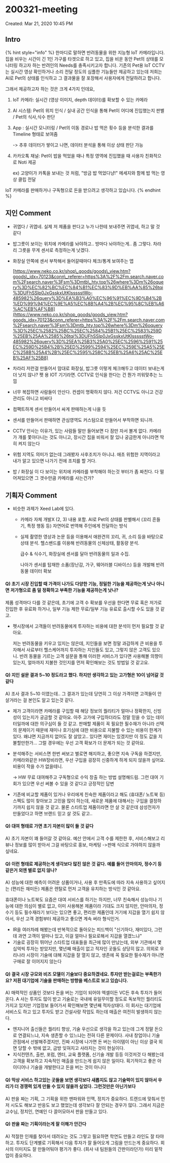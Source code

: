 # 200321-meeting

Created: Mar 21, 2020 10:45 PM

## Intro

{% hint style="info" %}
한마디로 말하면 반려동물을 위한 지능형 IoT 카메라입니다. 집을 비우는 시간이 긴 1인 가구를 타겟으로 하고 있고, 집을 비운 동안 Pet의 상태를 모니터링 하고자 하는 반려인의 Needs를 충족시키고자 합니다. 기존의 Pet용 IoT CCTV 는 실시간 영상 확인하거나 소리 전달 정도의 심플한 기능들만 제공하고 있는데 저희는 AI로 Pet의 상태를 인식하고 그 결과물을 잘 포장해서 사용자에게 전달하려고 합니다.

그래서 제공하고자 하는 것은 크게 4가지 인데요,

1. IoT 카메라: 실시간 \(영상 이미지, depth 데이터\)를 확보할 수 있는 카메라
2. AI 시스템: Pet의 위치 인식 / 실내 공간 인식을 통해 Pet이 어디에 진입했는지 판별 / Pet의 식사,식수 판단
3. App : 실시간 모니터링 / Pet의 이동 경로나 밥 먹은 횟수 등을 분석한 결과를 Timeline 형태로 보여줌

   -&gt; 추후 데이터가 쌓이고 나면, 데이터 분석을 통해 이상 상태 판단 가능

4. 카카오톡 채널: Pet이 밥을 먹었을 때나 특정 영역에 진입했을 때 사용자 친화적으로 Noti 제공

   ex\) 고양이가 카톡을 보내는 것 처럼, "방금 밥 먹었다냥!" 메세지와 함께 밥 먹는 영상 클립 전달

IoT 카메라를 판매하거나 구독형으로 돈을 받으려고 생각하고 있습니다.
{% endhint %}

## 지인 Comment

* 귀엽다 / 귀엽네. 실제 저 제품을 판다고 누가 나한테 보내주면 귀엽네, 하고 말 것 같다
* 밥그릇이 보이는 위치에 카메라를 놔야하고.. 방마다 놔야하는게.. 좀 그렇다. 차라리 그릇을 무게 센서로 측정하는게 낫겠다.
* 화장실 안쪽에 센서 부착해서 들어갈때마다 체크/통계 보여주는 앱

  [https://www.neko.co.kr/shop\_goods/goods\_view.htm?goods\_idx=70123&conn\_referer=https%3A%2F%2Fm.search.naver.com%2Fsearch.naver%3Fsm%3Dmtb\_hty.top%26where%3Dm%26oquery%3D%EC%82%BC%EC%84%B1%EC%83%9D%EB%AA%85%26tqi%3DUFhSSlp0JxGsskxUtKlssssstWo-485982%26query%3D%EA%B3%A0%EC%96%91%EC%9D%B4%2B%ED%99%94%EC%9E%A5%EC%8B%A4%2B%EC%95%8C%EB%A6%AC%EB%AF%B8](https://www.neko.co.kr/shop_goods/goods_view.htm?goods_idx=70123&conn_referer=https%3A%2F%2Fm.search.naver.com%2Fsearch.naver%3Fsm%3Dmtb_hty.top%26where%3Dm%26oquery%3D%25EC%2582%25BC%25EC%2584%25B1%25EC%2583%259D%25EB%25AA%2585%26tqi%3DUFhSSlp0JxGsskxUtKlssssstWo-485982%26query%3D%25EA%25B3%25A0%25EC%2596%2591%25EC%259D%25B4%2B%25ED%2599%2594%25EC%259E%25A5%25EC%258B%25A4%2B%25EC%2595%258C%25EB%25A6%25AC%25EB%25AF%25B8)

* 차라리 저런걸 만들어서 맘대로 화장실, 밥그릇 이렇게 체크해두고 데이터 보내는게 더 낫지 않나? 펫 용 IOT 기기라면. CCTV로 인식을 한다는 건 뭔가 끼워맞추는 느낌
* 너무 복잡하면 사람들이 안산다. 컨셉이 명확하지 않다. 저건 CCTV도 아니고 건강관리도 아니고 비싸다
* 컴팩트하게 센서 만들어서 싸게 판매하는게 나을 듯
* 센서를 만들어서 판매하면 관심영역도 커스텀으로 만들어서 부착하면 되니까.
* CCTV 안사는 이유가, 있는 사람들 말만 들어보면 다 잠만 자서 볼게 없다. 카메라가 걔를 쫓아다니는 것도 아니고, 장시간 집을 비워서 잘 있나 궁금한게 아니라면 딱히 켜지 않는다
* 위험 지역도 의미가 없는데 그래봤자 사후조치가 아니냐. 애초 위험한 지역이라고 내가 알고 있으면 나가기 전에 조치를 할 거다.
* 밥 / 화장실 이 다 보이는 위치에 카메라를 부착해야 하는것 부터가 좀 짜친다. 다 떨어져있으면 그 갯수만큼 카메라를 사는건가?

## 기획자 Comment

* 비슷한 과제가 Xeed Lab에 있다.
  * 카메라 자체 개발X \(2, 3\) 내용 포함. AI로 Pet의 상태를 판별해서 \(꼬리 흔들기, 특정 행동 등\) 자연어로 번역해 주인에게 전달하는 방식
  * 실제 촬영한 영상과 논문 등을 이용해서 애완견의 꼬리, 귀, 소리 등을 바탕으로 상태 분석. 헬스밴드를 이용해 반려동물의 신체상태, 활동량 분석.

    급수 & 식수기, 화장실에 센서를 달아 반려동물의 일과 수집.

    나아가 센서를 탑재한 소품\(장난감, 가구, 웨어러블 디바이스\) 등을 개발해 반려동물 데이터 확보

#### Q\) 초기 시장 진입할 때 가격이 나가도 다양한 기능, 정밀한 기능을 제공하는게 낫나 아니면 저가형으로 좀 덜 정확하고 부족한 기능을 제공하는게 낫나?

제품 성격마다 다를 것 같은데, 초기에 고객 수 확보를 우선을 한다면 무료 혹은 저가로 진입한 후 유료화 하거나, 일부 기능 제한 무료/일부 기능 유료로 출시할 수도 있을 것 같고.

* 펫시장에서 고객들이 반려동물에게 투자하는 비용에 대한 분석이 먼저 필요할 것 같아요.

  저는 반려동물을 키우고 있지는 않은데, 지인들을 보면 정말 과감하게 큰 비용을 투자해서 사료부터 헬스케어까지 투자하는 지인들도 있고, 그렇지 않은 고객도 있으니. 반려 동물을 기르는 고객 설문을 통해 이러한 서비스가 있다면 사용해볼 의향이 있는지, 얼마까지 지불한 것인지를 먼저 확인해보는 것도 방법일 것 같고요.

#### Q\) 지인 설문 결과 5~10 정도라고 했다. 하지만 생각하고 있는 고가형은 10이 넘어갈 것 같다

A\) 조사 결과 5~10 이였는데.. 그 결과가 있는데 당연히 그 이상 가격이면 고객들이 안살거라는 걸 본인도 알고 있는것 같다.

* 제가 고객이라면 카메라를 구입할 때 해당 정보의 퀄리티가 얼마나 정확한지, 신빙성이 있는지가 궁금할 것 같아요. 아주 고가에 구입하더라도 정말 믿을 수 있는 데이터일까에 대한 의구심이 들 것 같고. 판매할 제품이 꼭 필요한 필수재가 아니라 선택의 문제이기 때문에 재미나 호기심에 대한 비용으로 지불할 수 있는 비용이 한계가 있다. 왜냐면 지금까지 없어도 잘 살았고.. 있다면 재미는 있겠지만 이 정도 값을 지불할만한가... 그럴 경우에는 우선 고객 확보가 더 문제가 되는 것 같아요.
* 분석해주는 서비스면 한번 써보고 별로면 해지하고, 좋으면 지속 구독을 하겠지만, 카메라와같은 HW장비라면, 우선 구입을 굉장히 신중하게 하게 되지 않을까 싶어요. 비용이 작을 수가 없을테니.

  → HW 무료 대여해주고 구독형으로 수익 창출 하는 방법 설명해드림. 그런 대여 기회가 있으면 우선 써볼 수 있을 것 같다고 긍정적인 답변

* 기존에 비교할 제품이 있거나 우리에게 친숙한 제품이라고 해도 \(휴대폰/ 노트북 등\) 스펙도 많이 찾아보고 고민을 많이 하는데, 새로운 제품에 대해서는 구입을 결정하기까지 쉽지 않을 것 같고. 물론 스타트업 제품이라면 안 살 것 같은데 삼성전자가 만들었다고 하면 브랜드 믿고 살 것도 같고..

#### Q\) 대여 형태로 가면 초기 자본이 많이 들 것 같다

A\) 초기 자본이 꽤 들어갈 것 같아요. 예산 안에서 고객 수를 제한한 후, 서비스해보고 리뷰나 정보를 많이 받아서 그걸 바탕으로 홍보, 마케팅 -&gt;판매 식으로 가야하지 않을까 싶네요.

#### Q\) 이런 형태로 제공하는게 생각보다 많진 않은 것 같다. 예를 들어 안마의자, 정수기 등 같은거 외엔 별로 없지 않나?

A\) 성능에 대한 예측이 어려운 상품이거나, 사용 후 만족도에 따라 지속 사용하고 싶어지는 \(편리든 재미든\) 제품은 렌탈로 먼저 고객을 유치하는 방식인 것 같아요.

휴대폰이나 노트북도 요즘은 대여 서비스를 하기는 하지만, 너무 친숙해서 성능이나 기능에 대한 의심이 별로 없고, 이미 사용해본 제품이라 기대도 크지 않지만, 안마의자, 정수기 등도 필수재라기 보다는 있으면 좋고, 편리한 제품인데 거기에 지갑을 열기 쉽지 않아서, 우선 고객 경험부터 제공하고 좋으면 계속 써라 형식인거.

* IR을 여러차례 해봤는데 반복적으로 돌아오는 피드백이 "신기하다, 재미있다, 그런데 과연 고객이 얼마나 있고, 이걸 얼마나 필요로해서 지갑을 열겠느냐"
* 기술로 굉장히 뛰어난 스타트업 대표들을 최근에 많이 만났는데, 외부 기관에서 몇십억씩 투자는 받았지만, 몇년째 매출이 없고 적자인 곳들도 상당히 많고. 의외로 우리나라 시장이 기술에 대해 지갑을 잘 열지 않고, 생존에 꼭 필요한 필수재가 아니면 구매로 잘 이어지지 않는다

#### Q\) 결국 시장 규모와 비즈 모델이 기술보다 중요하겠네요. 투자만 받는걸로는 부족한가요? 저흰 대기업에 기술을 판매하는 방향을 베스트로 보고 있습니다.

A\) 매력적인 상품인 것보다 돈을 버는 기업이 되어야 엑셀이든 VC든 후속 투자가 들어온다. A 사는 투자도 많이 받고 기술로는 국내에 유일무이할 정도로 독보적인 퀄리티도 가지고 있지만 기업정보 들어가서 확인해보면 몇년째 적자상태다. 이 회사는 대기업에 서비스도 하고 있고 투자도 받고 건설사랑 작업도 하는데 매출은 여전히 발생하지 않는다.

* 엔지니어 출신들은 퀄리티 향상, 기술 우선으로 생각을 하고 있는데 그게 정말 돈으로 연결되느냐, 지속 생존할 수 있느냐는 전혀 다른 문제이다. 사내 창업이니 기술 관점에서 선발해주겠지만, 진짜 시장에 나가면 돈 버는 아이템이 아닌 이상 결국 외면 당할 수 밖에 없고, 금방 잊혀지고 사라지는 것이 현실이다.
* 지식컨텐츠, 출판, 포럼, 엔터, 교육 플랫폼, 신기술 개발 등등 이것저것 다 해봤는데 고객을 확보하고 지속적인 매출을 만드는게 쉽지 않은 일이다. 획기적이고 좋은 아이디어나 기술을 개발한다고 돈을 버는 것이 아니다

#### Q\) 막상 서비스 하고있는 곳들을 보면 생각보다 새롭지도 않고 기술력이 있지 않아서 우리가 더 경쟁력 있게 만들 수 있지 않을까 싶었다. 그런것만은 아닌가보다

A\) 판을 짜는 기획, 그 기획을 위한 맨파워와 인맥, 정치가 중요하다. 트렌드에 맞춰서 먼저 시도도 해보고 반응도 보고 했었는데 생각보다 잘 안되는 경우가 많다. 그래서 지금은 교수님, 정치인, 연예인 다 끌어모아서 판을 만들고 있다.

#### Q\) 판을 짜는 기획이라는게 잘 이해가 안간다

A\) 적절한 인재를 찾아서 데려오는 것도 그렇고 필요하면 학연도 만들고 라인도 잘 타야 하고. 투자도 단계별로 기획해서 다음 투자가 잘 들어오게 그림을 만드는게 중요하다. 회사의 이미지도 잘 만들어둬야 평가가 좋다. \(회사 내 팀원들의 간판이라던가\) 미리 밑작업이 중요하다.

